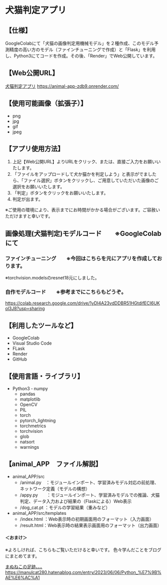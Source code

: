 # 犬猫判定アプリ
## 【仕様】
GoogleColabにて「犬猫の画像判定用機械モデル」を２種作成、このモデル予測精度の高い方のモデル（ファインチューニングで作成）と「Flask」を利用し、Python3にてコードを作成。その後、「Render」でWeb公開しています。
## 【Web公開URL】
[犬猫判定アプリ](https://animal-app-zdb9.onrender.com/)  https://animal-app-zdb9.onrender.com/
## 【使用可能画像（拡張子）】
- png
- jpg
- gif
- jpeg
## 【アプリ使用方法】
1. 上記【Web公開URL】よりURLをクリック、または、直接ご入力をお願いいたします。
2. 「ファイルをアップロードして犬か猫かを判定しよう」と表示がでましたら、「ファイル選択」ボタンをクリックし、ご用意していただいた画像のご選択をお願いいたします。
3. 「判定」ボタンをクリックをお願いいたします。
4. 判定が出ます。

※ご使用の環境により、表示までにお時間がかかる場合がございます。ご容赦いただけますと幸いです。

## 画像処理(犬猫判定)モデルコード　　※GoogleColabにて
### ファインチューニング　　※今回はこちらを元にアプリを作成しております。
※torchvision.modelsのresnet18元にしました。

### 自作モデルコード　　※参考までにこちらもどうぞ。
https://colab.research.google.com/drive/1yDl4A23vdDDBR51HGtdifECI6UKol3J8?usp=sharing

## 【利用したツールなど】
- GoogleColab
- Visual Studio Code
- FLask
- Render
- GitHub
## 【使用言語・ライブラリ】
- Python3
  ‐ numpy
  - pandas
  - matplotlib
  - OpenCV
  - PIL
  - torch
  - pytorch_lightning
  - torchmetrics
  - torchvision
  - glob
  - natsort
  - warnings
## 【animal_APP　ファイル解説】
- animal_APP/src
  - /animal.py　：モジュールインポート、学習済みモデル対応の前処理、ネットワーク定義（モデルの構想）
  - /appy.py　　：モジュールインポート、学習済みモデルでの推論、犬猫判定、データ入力および結果の（Flaskによる）Web表示
  - /dog_cat.pt ：モデルの学習結果（重みなど）
- animal_APP/src/templates
  - /index.html ：Web表示時の初期画面用のフォーマット（入力画面）
  - /result.html：Web表示時の結果表示画面用のフォーマット（出力画面）
#### ＜おまけ＞
※よろしければ、こちらもご覧いただけると幸いです。
色々学んだことをブログにまとめてます。

[まぬねこの足跡。。。](https://manulcat280.hatenablog.com/entry/2023/06/06/Python_%E7%9B%AE%E6%AC%A1)　https://manulcat280.hatenablog.com/entry/2023/06/06/Python_%E7%9B%AE%E6%AC%A1
